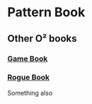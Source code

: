 # Pattern Book

## Other O² books

### [Game Book](../Game%20Book/index.md)
### [Rogue Book](../Rogue%20Book/index.md)

Something also
